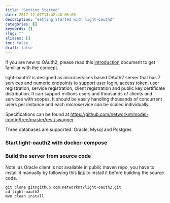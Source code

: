 ```yaml
---
title: "Getting Started"
date: 2017-12-07T11:42:48-05:00
description: "Getting Started with light-oauth2"
categories: []
keywords: []
slug: ""
aliases: []
toc: false
draft: false
---
```



If you are new to OAuth2, please read this [introduction][] document to get familiar 
with the concept. 

light-oauth2 is designed as microservices based OAuth2 server that has 7 services and 
numeric endpoints to support user login, access token, user registration, service registration, 
client registration and public key certificate distribution. It can support millions users 
and thousands of clients and services with scopes. It should be easily handling 
thousands of concurrent users per instance and each microservice can be scaled individually.

Specifications can be found at https://github.com/networknt/model-config/tree/master/rest/swagger

Three databases are supported: Oracle, Mysql and Postgres


### Start light-oauth2 with docker-compose




### Build the server from source code

Note: as Oracle client is not available in public maven repo, you have to install it manually by
following this [link][] to install it before building the source code.

```
git clone git@github.com:networknt/light-oauth2.git
cd light-oauth2
mvn clean install
```

[introduction]: /service/oauth/introduction/
[link]: https://dimitrisli.wordpress.com/2012/08/09/maven-install-ojdbc6/

